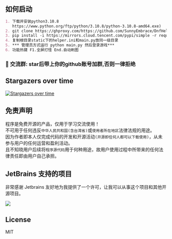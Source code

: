 ## 如何启动

```markdown
1. 下载并安装python3.10.8
   https://www.python.org/ftp/python/3.10.8/python-3.10.8-amd64.exe)
2. git clone https://ghproxy.com/https://github.com/SunnyEmbrace/DnfHelper-Python.git
3. pip install -i https://mirrors.cloud.tencent.com/pypi/simple -r requirements.txt
4. 复制根目录static下的helper.ini和main.py放同一级目录
5. *** 管理员方式运行 python main.py 然后登录游戏***
6. 功能热键 F1.全屏打怪 End.自动刷图
```

### :red_circle: 交流群: star后带上你的github账号加群,否则一律拒绝

## Stargazers over time

[![Stargazers over time](https://starchart.cc/SunnyEmbrace/DnfHelper-Python.svg)](https://starchart.cc/SunnyEmbrace/DnfHelper-Python)

## 免责声明

程序是免费开源的产品，仅用于学习交流使用！       
不可用于任何违反`中华人民共和国(含台湾省)`或`使用者所在地区`法律法规的用途。      
因为作者即本人仅完成代码的开发和开源活动`(开源即任何人都可以下载使用)`，从未参与用户的任何运营和盈利活动。    
且不知晓用户后续将`程序源代码`用于何种用途，故用户使用过程中所带来的任何法律责任即由用户自己承担。   

## JetBrains 支持的项目

非常感谢 Jetbrains 友好地为我提供了一个许可，让我可以从事这个项目和其他开源项目。

[![](https://resources.jetbrains.com/storage/products/company/brand/logos/jb_beam.svg)](https://www.jetbrains.com/?from=https://github.com/qiuapeng921)

## License

MIT
